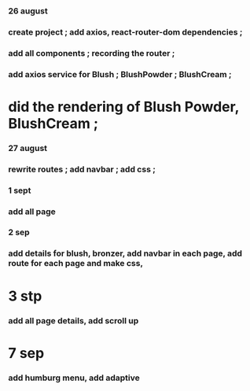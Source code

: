 ### 26 august 

### create project ; add axios, react-router-dom dependencies ;

### add all components ; recording the router ;

### add axios service for Blush ; BlushPowder ; BlushCream ; 

# did the rendering of Blush Powder, BlushCream ;

### 27 august

### rewrite routes ; add navbar ; add css ; 

### 1 sept 

### add all page 

### 2 sep 

### add details for blush, bronzer,  add navbar in each page, add route for each page and make css, 

#   3 stp 
### add all page details, add scroll up 

# 7 sep 
### add humburg menu, add adaptive

